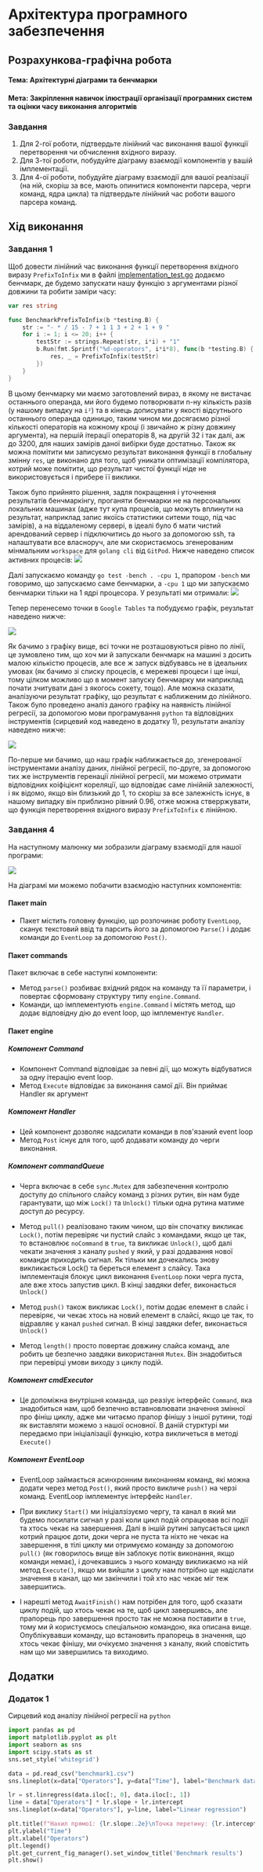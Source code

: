 # Архітектура програмного забезпечення

## Розрахункова-графічна робота

#### Тема: Архітектурні діаграми та бенчмарки
#### Мета: Закріплення навичок ілюстрації організації програмних систем та оцінки часу виконання алгоритмів

### Завдання
1. Для 2-гої роботи, підтвердьте лінійний час виконання вашої функції перетворення
чи обчислення вхідного виразу.
2. Для 3-тої роботи, побудуйте діаграму взаємодії компонентів у вашій
імплементації.
3. Для 4-ої роботи, побудуйте діаграму взаємодії для вашої реалізації (на ній, скоріш за все, мають опинитися компоненти парсера, черги команд, ядра цикла) та підтвердьте лінійний час роботи вашого парсера команд.

## Хід виконання

### Завдання 1

Щоб довести лінійний час виконання функції перетворення вхідного виразу `PrefixToInfix` ми в файлі [implementation_test.go](https://github.com/Scopics/architecture-lab-2/blob/master/implementation_test.go) додаємо бенчмарк, де будемо запускати нашу функцію з аргументами різної довжини та робити заміри часу: 

```go
var res string

func BenchmarkPrefixToInfix(b *testing.B) {
	str := "- * / 15 - 7 + 1 1 3 + 2 + 1 + 9 "
	for i := 1; i <= 20; i++ {
		testStr := strings.Repeat(str, i*i) + "1"
		b.Run(fmt.Sprintf("%d-operators", i*i*8), func(b *testing.B) {
			res, _ = PrefixToInfix(testStr)
		})
	}
}
```

В цьому бенчмарку ми маємо заготовлений вираз, в якому не вистачає останнього операнда, ми його будемо потворювати n-ну кількість разів (у нашому випадку на `i²`) та в кінець дописувати у якості відсутнього останнього операнда одиницю, таким чином ми досягаємо різної кількості операторів на кожному кроці (і звичайно ж різну довжину аргумента), на першій ітерації операторів 8, на другій 32 і так далі, аж до 3200, для наших замірів даної вибірки буде достатньо. Також як можна помітити ми записуємо результат виконання функції в глобальну змінну `res`, це виконано для того, щоб уникати оптимізації компілятора, котрий може помітити, що результат чистої функції ніде не використовується і прибере її виклики.

Також було прийнято рішення, задля покращення і уточнення результатів бенчмаркінгу, проганяти бенчмарки не на персональних локальних машинах (адже тут купа процесів, що можуть вплинути на результат, наприклад запис якоїсь статистики ситеми тощо, під час замірів), а на віддаленому сервері, в ідеалі було б мати чистий арендований сервер і підключитись до нього за допомогою ssh, та налаштувати все власноруч, але ми скористаємось згенерованим мінмальним `workspace` для `golang cli` від `GitPod`. Нижче наведено список активних процесів:
![](./assets/img/ps.png)

Далі запускаємо команду `go test -bench . -cpu 1`, прапором `-bench` ми говоримо, що запускаємо саме бенчмарки, а `-cpu 1` що ми запускаємо бенчмарки тільки на 1 ядрі процесора. У результаті ми отримали:
![](./assets/img/bench-l2.png)

Тепер перенесемо точки в `Google Tables` та побудуємо графік, реузльтат наведено нижче:

![](./assets/img/data-l2.png)

Як бачимо з графіку вище, всі точки не розташовуються рівно по лінії, це зумовлено тим, що хоч ми й запускали бенчмарк на машині з досить малою кількістю процесів, але все ж запуск відбувавсь не в ідеальних умовах (як бачимо зі списку процесів, є мережеві процеси і ще інші, тому цілком можливо що в момент запуску бенчмарку ми наприклад почати зчитувати дані з якогось сокету, тощо). Але можна сказати, аналізуючи результат графіку, що результат є наближеним до лінійного. Також було проведено аналіз даного графіку на наявність лінійної регресії, за допомогою мови програмування `python` та відповідних інструментів (сирцевий код наведено в додатку 1), результати аналізу наведено нижче:

![](./assets/img/analysis-l2.png)

По-перше ми бачимо, що наш графік наближається до, згенерованої інструментами аналізу даних, лінійної регресії, по-друге, за допомогою тих же інструментів геренації лінійної регресії, ми можемо отримати відповідних коіфіцієнт кореляції, що відповідає саме лінійній залежності, і як відомо, якщо він близький до 1, то скоріш за все залежність існує, в нашому випадку він приблизно рівний 0.96, отже можна стверржувати, що 
функція перетворення вхідного виразу `PrefixToInfix` є лінійною.

### Завдання 4

На наступному малюнку ми зобразили діаграму взаємодії для нашої програми:

![](assets/img/diagram-l4.png)

На діаграмі ми можемо побачити взаємодію наступних компонентів:

#### Пакет main

- Пакет містить головну функцію, що розпочинає роботу `EventLoop`, сканує текстовий ввід та парсить його за допомогою `Parse()` і додає команди до `EventLoop` за допомогою `Post()`.

#### Пакет commands

Пакет включає в себе наступні компоненти:

- Метод `parse()` розбиває вхідний рядок на команду та її параметри, і повертає сформовану структуру типу `engine.Command`.
- Команди, що імплементують `engine.Command` і містять метод, що додає відповідну дію до event loop, що імплементує `Handler`.

#### Пакет engine

##### Компонент Command

- Компонент Command відповідає за певні дії, що можуть відбуватися за одну ітерацію event loop.
- Метод `Execute` відповідає за виконання самої дії. Він приймає Handler як аргумент

##### Компонент Handler

- Цей компонент дозволяє надсилати команди в пов'язаний event loop
- Метод `Post` існує для того, щоб додавати команду до черги виконання.

##### Компонент commandQueue

- Черга включає в себе `sync.Mutex` для забезпечення контролю доступу до спільного слайсу команд з різних рутин, він нам буде гарантувати, що між `Lock()` та `Unlock()` тільки одна рутина матиме доступ до ресурсу.

- Метод `pull()` реалізовано таким чином, що він спочатку викликає `Lock()`, потім перевіряє чи пустий слайс з командами, якщо це так, то встановлює `noCommand` в `true`, та викликає `Unlock()`, щоб далі чекати значення з каналу `pushed` у який, у разі додавання нової команди приходить сигнал. Як тільки ми дочекались знову викликається Lock() та береться елемент з слайсу. Така імплементація блокує цикл виконання `EventLoop` поки черга пуста, але вже хтось запустив цикл. В кінці завдяки defer, виконається `Unlock()`

- Метод `push()` також викликає `Lock()`, потім додає елемент в слайс і перевіряє, чи чекає хтось на новий елемент в слайсі, якщо це так, то відравляє у канал `pushed` сигнал.
В кінці завдяки defer, виконається `Unlock()`

- Метод `length()` просто повертає довжину слайса команд, але робить це безпечно завдяки використання `Mutex`. Він знадобиться при перевірці умови виходу з циклу подій.

##### Компонент cmdExecutor

- Це допоміжна внутрішня команда, що реазіує інтерфейс `Command`, яка знадобиться нам, щоб безпечно вставновлювати значення змінної про фініш циклу, адже ми читаємо прапор фінішу з іншої рутини, тоді як виставляти можемо з нашої основної. В даній стурктурі ми передаємо при ініціалізації функцію, котра викличеться в методі `Execute()`

##### Компонент EventLoop

- EventLoop займається асинхронним виконанням команд, які можна додати через метод `Post()`, який просто викличе `push()` на черзі команд. EventLoop імплементує інтерфейс `Handler`.

- При виклику `Start()` ми ініціалзізуємо чергу, та канал в який ми будемо посилати сигнал у разі коли цикл подій опрацював всі події та хтось чекає на завершення. Далі в іншій рутині запусається цикл котрий працює доти, доки черга не пуста та ніхто не чекає на завершення, в тілі циклу ми отримуємо команду за допомогою `pull()` (як говорилось вище він заблокує потік виконання, якщо команди немає), і дочекавшись з нього команду викликаємо на ній метод `Execute()`, якщо ми вийшли з циклу нам потрібно ще надіслати значення в канал, що ми закінчили і той хто нас чекає міг теж завершитись.

- І нарешті метод `AwaitFinish()` нам потрібен для того, щоб сказати циклу подій, що хтось чекає на те, щоб цикл завершивсь, але прапорець про завершення просто так не можна поставити в `true`, тому ми й користуємось спеціальною командою, яка описана вище. Опублікувавши команду, що встановить прапорець в значення, що хтось чекає фінішу, ми очікуємо значення з каналу, який сповістить нам що ми завершились та виходимо.

## Додатки
### Додаток 1
Сирцевий код аналізу лінійної регресії на `python`
```python
import pandas as pd
import matplotlib.pyplot as plt
import seaborn as sns
import scipy.stats as st
sns.set_style('whitegrid')

data = pd.read_csv("benchmark1.csv")
sns.lineplot(x=data["Operators"], y=data["Time"], label="Benchmark data")

lr = st.linregress(data.iloc[:, 0], data.iloc[:, 1])
line = data["Operators"] * lr.slope + lr.intercept
sns.lineplot(x=data["Operators"], y=line, label="Linear regression")

plt.title(f"Нахил прямої: {lr.slope:.2e}\nТочка перетину: {lr.intercept:.2e} \nКоефiцiєнт кореляцiї: {lr.rvalue:.3f}")
plt.ylabel("Time")
plt.xlabel("Operators")
plt.legend()
plt.get_current_fig_manager().set_window_title('Benchmark results')
plt.show()
```

